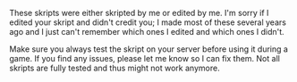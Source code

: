 These skripts were either skripted by me or edited by me. I'm sorry if I edited your skript and didn't credit you; I made most of these
several years ago and I just can't remember which ones I edited and which ones I didn't.

Make sure you always test the skript on your server before using it during a game. If you find any issues, please let me know so I can
fix them. Not all skripts are fully tested and thus might not work anymore.
